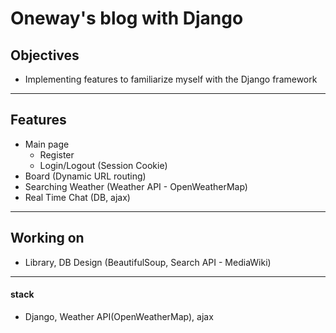 # Oneway's blog with Django

## Objectives
- Implementing features to familiarize myself with the Django framework
***
## Features
 - Main page
   - Register
   - Login/Logout (Session Cookie)
 - Board (Dynamic URL routing)
 - Searching Weather (Weather API - OpenWeatherMap)
 - Real Time Chat (DB, ajax)
***
## Working on
 - Library, DB Design (BeautifulSoup, Search API - MediaWiki)

***
#### stack
- Django, Weather API(OpenWeatherMap), ajax